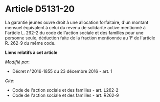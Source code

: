 # Article D5131-20

La garantie jeunes ouvre droit à une allocation forfaitaire, d'un montant mensuel équivalent à celui du revenu de solidarité
active mentionné à l'article L. 262-2 du code de l'action sociale et des familles pour une personne seule, déduction faite de
la fraction mentionnée au 1° de l'article R. 262-9 du même code.

**Liens relatifs à cet article**

_Modifié par_:

  - Décret n°2016-1855 du 23 décembre 2016 - art. 1

_Cite_:

  - Code de l'action sociale et des familles - art. L262-2
  - Code de l'action sociale et des familles - art. R262-9
